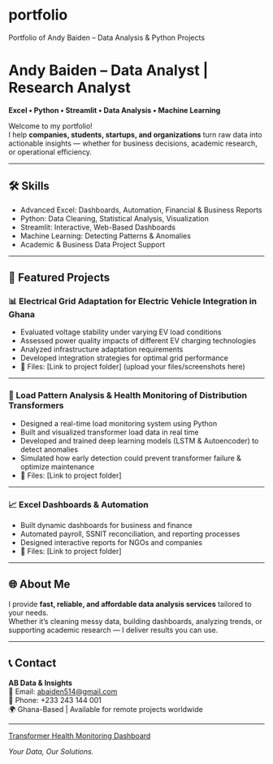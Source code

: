 # portfolio
Portfolio of Andy Baiden – Data Analysis &amp; Python Projects
# Andy Baiden – Data Analyst | Research Analyst

**Excel • Python • Streamlit • Data Analysis • Machine Learning**

Welcome to my portfolio!  
I help **companies, students, startups, and organizations** turn raw data into actionable insights — whether for business decisions, academic research, or operational efficiency.  

---

## 🛠️ Skills
- Advanced Excel: Dashboards, Automation, Financial & Business Reports
- Python: Data Cleaning, Statistical Analysis, Visualization
- Streamlit: Interactive, Web-Based Dashboards
- Machine Learning: Detecting Patterns & Anomalies
- Academic & Business Data Project Support

---

## 📂 Featured Projects

### 📊 Electrical Grid Adaptation for Electric Vehicle Integration in Ghana
- Evaluated voltage stability under varying EV load conditions
- Assessed power quality impacts of different EV charging technologies
- Analyzed infrastructure adaptation requirements
- Developed integration strategies for optimal grid performance
- 📄 Files: [Link to project folder] (upload your files/screenshots here)

---

### 🔌 Load Pattern Analysis & Health Monitoring of Distribution Transformers
- Designed a real-time load monitoring system using Python
- Built and visualized transformer load data in real time
- Developed and trained deep learning models (LSTM & Autoencoder) to detect anomalies
- Simulated how early detection could prevent transformer failure & optimize maintenance
- 📄 Files: [Link to project folder]

---

### 📈 Excel Dashboards & Automation
- Built dynamic dashboards for business and finance
- Automated payroll, SSNIT reconciliation, and reporting processes
- Designed interactive reports for NGOs and companies
- 📄 Files: [Link to project folder]

---

## 🌐 About Me
I provide **fast, reliable, and affordable data analysis services** tailored to your needs.  
Whether it’s cleaning messy data, building dashboards, analyzing trends, or supporting academic research — I deliver results you can use.

---

## 📞 Contact
**AB Data & Insights**  
📧 Email: abaiden514@gmail.com  
📱 Phone: +233 243 144 001  
🌍 Ghana-Based | Available for remote projects worldwide

---
[Transformer Health Monitoring Dashboard](https://github.com/AndyBa275/transformer-monitoring-system)


*Your Data, Our Solutions.*
